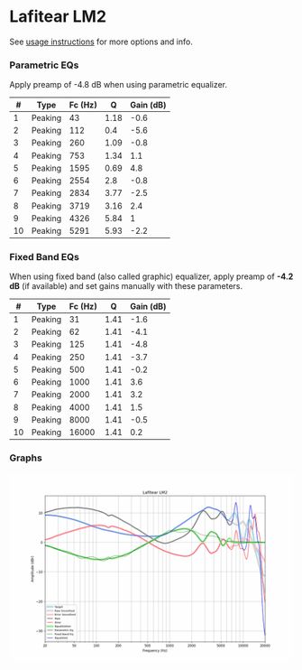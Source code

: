 # Lafitear LM2
See [usage instructions](https://github.com/jaakkopasanen/AutoEq#usage) for more options and info.

### Parametric EQs
Apply preamp of -4.8 dB when using parametric equalizer.

|   # | Type    |   Fc (Hz) |    Q |   Gain (dB) |
|-----|---------|-----------|------|-------------|
|   1 | Peaking |        43 | 1.18 |        -0.6 |
|   2 | Peaking |       112 | 0.4  |        -5.6 |
|   3 | Peaking |       260 | 1.09 |        -0.8 |
|   4 | Peaking |       753 | 1.34 |         1.1 |
|   5 | Peaking |      1595 | 0.69 |         4.8 |
|   6 | Peaking |      2554 | 2.8  |        -0.8 |
|   7 | Peaking |      2834 | 3.77 |        -2.5 |
|   8 | Peaking |      3719 | 3.16 |         2.4 |
|   9 | Peaking |      4326 | 5.84 |         1   |
|  10 | Peaking |      5291 | 5.93 |        -2.2 |

### Fixed Band EQs
When using fixed band (also called graphic) equalizer, apply preamp of **-4.2 dB** (if available) and set gains manually with these parameters.

|   # | Type    |   Fc (Hz) |    Q |   Gain (dB) |
|-----|---------|-----------|------|-------------|
|   1 | Peaking |        31 | 1.41 |        -1.6 |
|   2 | Peaking |        62 | 1.41 |        -4.1 |
|   3 | Peaking |       125 | 1.41 |        -4.8 |
|   4 | Peaking |       250 | 1.41 |        -3.7 |
|   5 | Peaking |       500 | 1.41 |        -0.2 |
|   6 | Peaking |      1000 | 1.41 |         3.6 |
|   7 | Peaking |      2000 | 1.41 |         3.2 |
|   8 | Peaking |      4000 | 1.41 |         1.5 |
|   9 | Peaking |      8000 | 1.41 |        -0.5 |
|  10 | Peaking |     16000 | 1.41 |         0.2 |

### Graphs
![](./Lafitear%20LM2.png)

